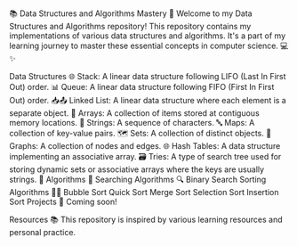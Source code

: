 📚 Data Structures and Algorithms Mastery 🚀
Welcome to my Data Structures and Algorithms repository! This repository contains my implementations of various data structures and algorithms. It's a part of my learning journey to master these essential concepts in computer science. 💻✨

Data Structures 🌐
Stack: A linear data structure following LIFO (Last In First Out) order. 📊
Queue: A linear data structure following FIFO (First In First Out) order. 📥📤
Linked List: A linear data structure where each element is a separate object. 🔗
Arrays: A collection of items stored at contiguous memory locations. 📏
Strings: A sequence of characters. 🔤
Maps: A collection of key-value pairs. 🗺️
Sets: A collection of distinct objects. 🔢
Graphs: A collection of nodes and edges. 🌐
Hash Tables: A data structure implementing an associative array. 🗃️
Tries: A type of search tree used for storing dynamic sets or associative arrays where the keys are usually strings. 🌲
Algorithms 🧠
Searching Algorithms 🔍
Binary Search
Sorting Algorithms 🔄💡
Bubble Sort
Quick Sort
Merge Sort
Selection Sort
Insertion Sort
Projects 🚧
Coming soon!

Resources 📚
This repository is inspired by various learning resources and personal practice.
